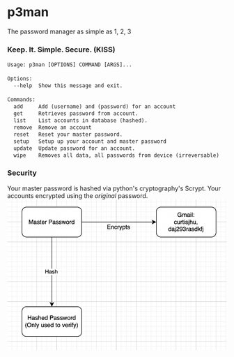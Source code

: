 # p3man
The password manager as simple as 1, 2, 3

### Keep. It. Simple. Secure. (KISS)

```
Usage: p3man [OPTIONS] COMMAND [ARGS]...

Options:
  --help  Show this message and exit.

Commands:
  add     Add (username) and (password) for an account
  get     Retrieves password from account.
  list    List accounts in database (hashed).
  remove  Remove an account
  reset   Reset your master password.
  setup   Setup up your account and master password
  update  Update password for an account.
  wipe    Removes all data, all passwords from device (irreversable)
```

### Security

Your master password is hashed via python's cryptography's Scrypt.
Your accounts encrypted using the <em>original</em> password.
![](workflow.png)


